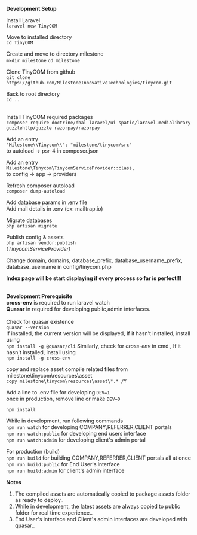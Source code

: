**Development Setup**

Install Laravel<br />
`laravel new TinyCOM`<br />

Move to installed directory<br />
`cd TinyCOM`<br />

Create and move to directory milestone<br />
`mkdir milestone` `cd milestone`<br />

Clone TinyCOM from github<br />
`git clone https://github.com/MilestoneInnovativeTechnologies/tinycom.git` <br />

Back to root directory<br />
`cd ..`<br /><br />

Install TinyCOM required packages<br />
`composer require doctrine/dbal laravel/ui spatie/laravel-medialibrary guzzlehttp/guzzle razorpay/razorpay`<br />

Add an entry<br />
`"Milestone\\Tinycom\\": "milestone/tinycom/src"`<br />
to autoload -> psr-4 in composer.json

Add an entry<br />
`Milestone\Tinycom\TinycomServiceProvider::class,`<br />
to config -> app -> providers

Refresh composer autoload<br />
`composer dump-autoload`

Add database params in .env file<br />
Add mail details in .env (ex: mailtrap.io)<br />

Migrate databases<br />
`php artisan migrate`

Publish config & assets<br />
`php artisan vendor:publish`<br />
_(TinycomServiceProvider)_

Change domain, domains, database_prefix, database_username_prefix, database_username
in config/tinycom.php

**Index page will be start displaying if every process so far is perfect!!!**
<br /><br />

**Development Prerequisite**<br />
**cross-env** is required to run laravel watch<br />
**Quasar** in required for developing public,admin interfaces.<br /><br />
Check for quasar existence<br />
`quasar --version`<br />
If installed, the current version will be displayed, If it hasn't installed, install using<br />
`npm install -g @quasar/cli`
Similarly, check for _cross-env_ in cmd , If it hasn't installed, install using<br />
`npm install -g cross-env`

copy and replace asset compile related files from milestone\tinycom\resources\asset<br />
`copy milestone\tinycom\resources\asset\*.* /Y`

Add a line to .env file for developing
`DEV=1`<br />
once in production, remove line or make `DEV=0`<br />

`npm install`

While in development, run following commands<br />
`npm run watch` for developing COMPANY,REFERRER,CLIENT portals<br />
`npm run watch:public` for developing end users interface<br />
`npm run watch:admin` for developing client's admin portal<br />

For production (build)<br />
`npm run build` for building COMPANY,REFERRER,CLIENT portals all at once<br />
`npm run build:public` for End User's interface<br />
`npm run build:admin` for client's admin interface<br />

**Notes**
1. The compiled assets are automatically copied to package assets folder as ready to deploy..
2. While in development, the latest assets are always copied to public folder for real time experience..
3. End User's interface and Client's admin interfaces are developed with quasar..
